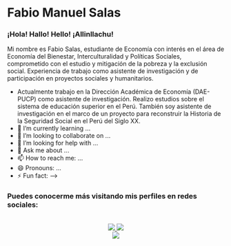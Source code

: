 # Fabio Manuel Salas
### ¡Hola! Hallo! Hello! ¡Allinllachu! 

Mi nombre es Fabio Salas, estudiante de Economía con interés en el área de Economía del Bienestar, Interculturalidad y Políticas Sociales, comprometido con el estudio y mitigación de la pobreza y la exclusión social. Experiencia de trabajo como asistente de investigación y de participación en proyectos sociales y humanitarios.

- Actualmente trabajo en la Dirección Académica de Economía (DAE-PUCP) como asistente de investigación. Realizo estudios sobre el sistema de educación superior en el Perú. También soy asistente de investigación en el marco de un proyecto para reconstruir la Historia de la Seguridad Social en el Perú del Siglo XX. 
- 🌱 I’m currently learning ...
- 👯 I’m looking to collaborate on ...
- 🤔 I’m looking for help with ...
- 💬 Ask me about ...
- 📫 How to reach me: ...
- 😄 Pronouns: ...
- ⚡ Fun fact: 
-->
### Puedes conocerme más visitando mis perfiles en redes sociales:
  
  <!-- https://img.shields.io/badge/Linkedin-Parth Patel-blue&?style=social&logo=linkedin -->

  <!-- https://img.shields.io/badge/Github-Parth%20Patel-black&?style=social&logo=Github -->

  <!-- https://img.shields.io/badge/Facebook-Parth%20Patel-darkblue&?style=social&logo=Facebook -->

<p align="center">
  <br/>
  <a href="https://www.linkedin.com/in/fabio-manuel-salas-n%C3%BA%C3%B1ez-borja-170b72159/">
    <img src="https://img.shields.io/badge/LinkedIn-%230077B5.svg?&style=flat-square&logo=linkedin&logoColor=white">
  </a>
  
  <a href="https://github.com/Fabio-Salas">
    <img src="https://img.shields.io/badge/Github-%230A0A0A.svg?&style=flat-square&logo=Github&logoColor=white">  
  </a>


  <br/>
  <a href="https://www.facebook.com/fabio.salas.94/">
    <img src="https://img.shields.io/badge/Facebook-%231877F2.svg?&style=flat-square&logo=facebook&logoColor=white">  
  </a> 

</p>
</h1>

<div align = "center">
